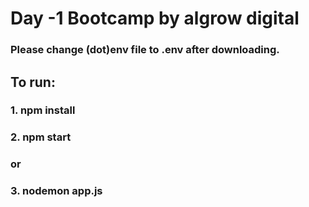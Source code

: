 # Day -1 Bootcamp by algrow digital

### Please change (dot)env file to .env after downloading.

## To run:

### 1. npm install 
### 2. npm start
### or
### 3. nodemon app.js 

